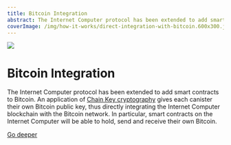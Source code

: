 ```yaml
---
title: Bitcoin Integration
abstract: The Internet Computer protocol has been extended to add smart contracts to Bitcoin.
coverImage: /img/how-it-works/direct-integration-with-bitcoin.600x300.jpg
---
```


![](/img/how-it-works/direct-integration-with-bitcoin.600x300.jpg)

# Bitcoin Integration

The Internet Computer protocol has been extended to add smart contracts to Bitcoin. An application of [Chain Key cryptography](/how-it-works/chain-key-technology) gives each canister their own Bitcoin public key, thus directly integrating the Internet Computer blockchain with the Bitcoin network. In particular, smart contracts on the Internet Computer will be able to hold, send and receive their own Bitcoin.

[Go deeper](/direct-integration-with-bitcoin/)
